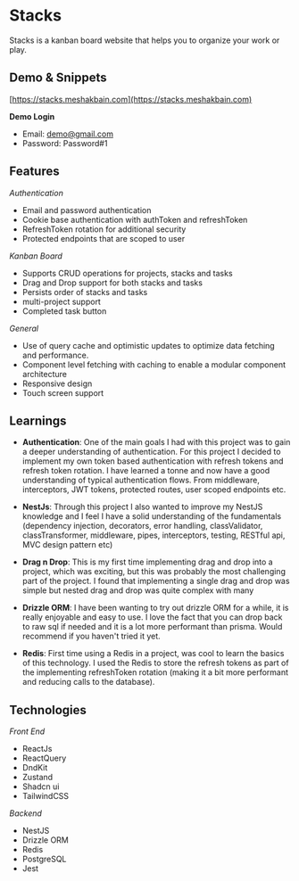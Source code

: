 # Stacks

Stacks is a kanban board website that helps you to organize your work or play.

## Demo & Snippets

[https://stacks.meshakbain.com](https://stacks.meshakbain.com)

**Demo Login**

- Email: demo@gmail.com
- Password: Password#1

## Features

_Authentication_

- Email and password authentication
- Cookie base authentication with authToken and refreshToken
- RefreshToken rotation for additional security
- Protected endpoints that are scoped to user

_Kanban Board_

- Supports CRUD operations for projects, stacks and tasks
- Drag and Drop support for both stacks and tasks
- Persists order of stacks and tasks
- multi-project support
- Completed task button

_General_

- Use of query cache and optimistic updates to optimize data fetching and performance.
- Component level fetching with caching to enable a modular component architecture
- Responsive design
- Touch screen support

## Learnings

- **Authentication**: One of the main goals I had with this project was to gain a deeper understanding of authentication. For this project I decided to implement my own token based authentication with refresh tokens and refresh token rotation. I have learned a tonne and now have a good understanding of typical authentication flows. From middleware, interceptors, JWT tokens, protected routes, user scoped endpoints etc.

- **NestJs**: Through this project I also wanted to improve my NestJS knowledge and I feel I have a solid understanding of the fundamentals (dependency injection, decorators, error handling, classValidator, classTransformer, middleware, pipes, interceptors, testing, RESTful api, MVC design pattern etc)

- **Drag n Drop**: This is my first time implementing drag and drop into a project, which was exciting, but this was probably the most challenging part of the project. I found that implementing a single drag and drop was simple but nested drag and drop was quite complex with many

- **Drizzle ORM**: I have been wanting to try out drizzle ORM for a while, it is really enjoyable and easy to use. I love the fact that you can drop back to raw sql if needed and it is a lot more performant than prisma. Would recommend if you haven't tried it yet.

- **Redis**: First time using a Redis in a project, was cool to learn the basics of this technology. I used the Redis to store the refresh tokens as part of the implementing refreshToken rotation (making it a bit more performant and reducing calls to the database).

## Technologies

_Front End_

- ReactJs
- ReactQuery
- DndKit
- Zustand
- Shadcn ui
- TailwindCSS

_Backend_

- NestJS
- Drizzle ORM
- Redis
- PostgreSQL
- Jest
